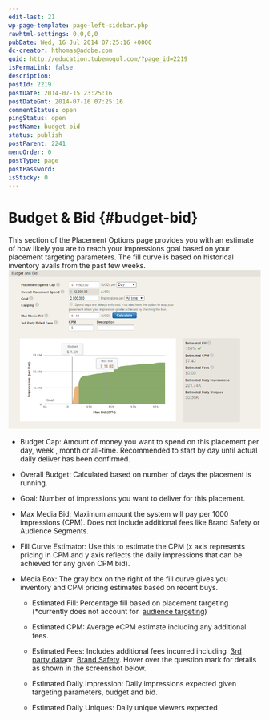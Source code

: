 ```yaml
---
edit-last: 21
wp-page-template: page-left-sidebar.php
rawhtml-settings: 0,0,0,0
pubDate: Wed, 16 Jul 2014 07:25:16 +0000
dc-creator: hthomas@adobe.com
guid: http://education.tubemogul.com/?page_id=2219
isPermaLink: false
description: 
postId: 2219
postDate: 2014-07-15 23:25:16
postDateGmt: 2014-07-16 07:25:16
commentStatus: open
pingStatus: open
postName: budget-bid
status: publish
postParent: 2241
menuOrder: 0
postType: page
postPassword: 
isSticky: 0
---
```


# Budget & Bid {#budget-bid}

This section of the Placement Options page provides you with an estimate of how likely you are to reach your impressions goal based on your placement targeting parameters. The fill curve is based on historical inventory avails from the past few weeks.
[ ![budget_and_bid](assets/budget-and-bid.png)](assets/budget-and-bid.png)

* Budget Cap: Amount of money you want to spend on this placement per day, week , month or all-time. Recommended to start by day until actual daily deliver has been confirmed.
* Overall Budget: Calculated based on number of days the placement is running.
* Goal: Number of impressions you want to deliver for this placement.
* Max Media Bid: Maximum amount the system will pay per 1000 impressions (CPM). Does not include additional fees like Brand Safety or Audience Segments.
* Fill Curve Estimator: Use this to estimate the CPM (x axis represents pricing in CPM and y axis reflects the daily impressions that can be achieved for any given CPM bid).
* Media Box: The gray box on the right of the fill curve gives you inventory and CPM pricing estimates based on recent buys.

    * Estimated Fill: Percentage fill based on placement targeting (&#42;currently does not account for&nbsp; [audience targeting](../user-guide/planning/targeting/behavioral.md))
    * Estimated CPM: Average eCPM estimate including any additional fees.
    * Estimated Fees: Includes additional fees incurred including&nbsp; [3rd party data](../user-guide/planning/targeting/behavioral.md)or&nbsp; [Brand Safety](../user-guide/planning/brand-safety/pagesafe-proximic.md). Hover over the question mark for details as shown in the screenshot below.
    
    * Estimated Daily Impression: Daily impressions expected given targeting parameters, budget and bid.
    * Estimated Daily Uniques: Daily unique viewers expected

